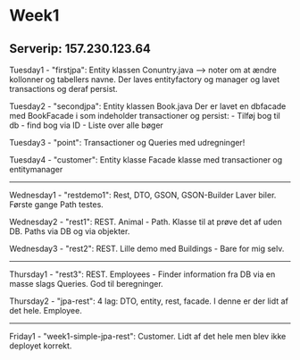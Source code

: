 # Week1

Serverip: 157.230.123.64
---------------------------------------------------------------------------------------------------------------------------------

Tuesday1 - "firstjpa": 
  Entity klassen Conuntry.java --> noter om at ændre kollonner og tabellers navne.
  Der laves entityfactory og manager og lavet transactions og deraf persist.

Tuesday2 - "secondjpa":
  Entity klassen Book.java
  Der er lavet en dbfacade med BookFacade i som indeholder transactioner og persist:
    - Tilføj bog til db
    - find bog via ID
    - Liste over alle bøger

Tuesday3 - "point":
  Transactioner og Queries med udregninger!

Tuesday4 - "customer":
  Entity klasse
  Facade klasse med transactioner og entitymanager

--------------------------------------------------------------------------------------------------------------------------

Wednesday1 - "restdemo1":
  Rest, DTO, GSON, GSON-Builder
  Laver biler.
  Første gange Path testes.

Wednesday2 - "rest1":
  REST.
  Animal - Path.
  Klasse til at prøve det af uden DB.
  Paths via DB og via objekter.

Wednesday3 - "rest2":
  REST.
  Lille demo med Buildings - Bare for mig selv.
  
--------------------------------------------------------------------------------------------------------------------------

Thursday1 - "rest3":
  REST.
  Employees - Finder information fra DB via en masse slags Queries. 
  God til beregninger.
  
Thursday2 - "jpa-rest":
  4 lag: DTO, entity, rest, facade.
  I denne er der lidt af det hele.
  Employee.

--------------------------------------------------------------------------------------------------------------------------

Friday1 - "week1-simple-jpa-rest":
  Customer.
  Lidt af det hele men blev ikke deployet korrekt.
